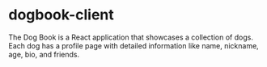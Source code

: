 # dogbook-client
The Dog Book is a React application that showcases a collection of dogs. Each dog has a profile page with detailed information like name, nickname, age, bio, and friends.
